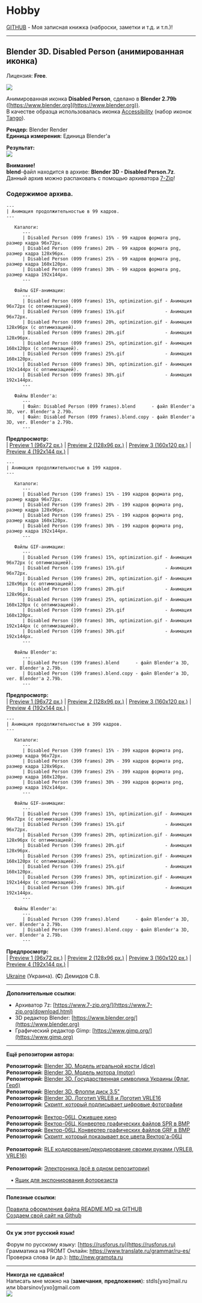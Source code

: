 # Hobby
[GITHUB](https://github.com) - Моя записная книжка (наброски, заметки и т.д. и т.п.)!

<hr>

## Blender 3D. Disabled Person (анимированная иконка)

Лицензия: **Free**.

![](https://github.com/drilnet/blender3d-disabled-person/blob/master/UA.png)

Анимированная иконка **Disabled Person**, сделано в **Blender 2.79b** ([https://www.blender.org](https://www.blender.org)).
<br>
В качестве образца использовалась иконка [Accessibility](https://github.com/drilnet/blender3d-disabled-person/blob/master/Tango%20icon%20(example)/Accessibility.png) (набор иконок [Tango](https://ru.wikipedia.org/wiki/Tango_Desktop_Project)).

**Рендер:** Blender Render 
<br>
**Единица измерения:** Единица Blender'а

**Результат:**
<br>
![](https://github.com/drilnet/blender3d-disabled-person/blob/master/Preview%20GIF/Disabled%20Person%20(099%20frames)%2015%25%2C%20optimization.gif)

**Внимание!**
<br>
**blend**-файл находится в архиве: **Blender 3D - Disabled Person.7z**.
<br>
Данный архив можно распаковать с помощью архиватора [7-Zip](https://www.7-zip.org/download.html)!

### Содержимое архива.

```
---
| Анимация продолжительностью в 99 кадров.
---

   Каталоги:
      ---
      | Disabled Person (099 frames) 15% - 99 кадров формата png, размер кадра 96x72px.
      | Disabled Person (099 frames) 20% - 99 кадров формата png, размер кадра 128x96px.
      | Disabled Person (099 frames) 25% - 99 кадров формата png, размер кадра 160x120px.
      | Disabled Person (099 frames) 30% - 99 кадров формата png, размер кадра 192x144px.
      ---
      
   Файлы GIF-анимации:
      ---
      | Disabled Person (099 frames) 15%, optimization.gif - Анимация 96x72px (с оптимизацией).
      | Disabled Person (099 frames) 15%.gif               - Анимация 96x72px.
      | Disabled Person (099 frames) 20%, optimization.gif - Анимация 128x96px (с оптимизацией).
      | Disabled Person (099 frames) 20%.gif               - Анимация 128x96px.
      | Disabled Person (099 frames) 25%, optimization.gif - Анимация 160x120px (с оптимизацией).
      | Disabled Person (099 frames) 25%.gif               - Анимация 160x120px.
      | Disabled Person (099 frames) 30%, optimization.gif - Анимация 192x144px (с оптимизацией).
      | Disabled Person (099 frames) 30%.gif               - Анимация 192x144px.
      ---

   Файлы Blender'а:
      ---
      | Файл: Disabled Person (099 frames).blend      - файл Blender'а 3D, ver. Blender'а 2.79b.
      | Файл: Disabled Person (099 frames).blend.copy - файл Blender'а 3D, ver. Blender'а 2.79b.
      ---
```

**Предпросмотр:**
<br>
| [Preview 1 (96x72 px.)](https://github.com/drilnet/blender3d-disabled-person/blob/master/Preview%20GIF/Disabled%20Person%20(099%20frames)%2015%25%2C%20optimization.gif)
| [Preview 2 (128x96 px.)](https://github.com/drilnet/blender3d-disabled-person/blob/master/Preview%20GIF/Disabled%20Person%20(099%20frames)%2020%25%2C%20optimization.gif)
| [Preview 3 (160x120 px.)](https://github.com/drilnet/blender3d-disabled-person/blob/master/Preview%20GIF/Disabled%20Person%20(099%20frames)%2025%25%2C%20optimization.gif)
| [Preview 4 (192x144 px.)](https://github.com/drilnet/blender3d-disabled-person/blob/master/Preview%20GIF/Disabled%20Person%20(099%20frames)%2030%25%2C%20optimization.gif) |

```
---
| Анимация продолжительностью в 199 кадров.
---

   Каталоги:
      ---
      | Disabled Person (199 frames) 15% - 199 кадров формата png, размер кадра 96x72px.
      | Disabled Person (199 frames) 20% - 199 кадров формата png, размер кадра 128x96px.
      | Disabled Person (199 frames) 25% - 199 кадров формата png, размер кадра 160x120px.
      | Disabled Person (199 frames) 30% - 199 кадров формата png, размер кадра 192x144px.
      ---

   Файлы GIF-анимации:
      ---
      | Disabled Person (199 frames) 15%, optimization.gif - Анимация 96x72px (с оптимизацией).
      | Disabled Person (199 frames) 15%.gif               - Анимация 96x72px.
      | Disabled Person (199 frames) 20%, optimization.gif - Анимация 128x96px (с оптимизацией).
      | Disabled Person (199 frames) 20%.gif               - Анимация 128x96px.
      | Disabled Person (199 frames) 25%, optimization.gif - Анимация 160x120px (с оптимизацией).  
      | Disabled Person (199 frames) 25%.gif               - Анимация 160x120px.
      | Disabled Person (199 frames) 30%, optimization.gif - Анимация 192x144px (с оптимизацией).
      | Disabled Person (199 frames) 30%.gif               - Анимация 192x144px.
      ---

   Файлы Blender'а:
      ---
      | Disabled Person (199 frames).blend      - файл Blender'а 3D, ver. Blender'а 2.79b.
      | Disabled Person (199 frames).blend.copy - файл Blender'а 3D, ver. Blender'а 2.79b.
      ---
```

**Предпросмотр:**
<br>
| [Preview 1 (96x72 px.)](https://github.com/drilnet/blender3d-disabled-person/blob/master/Preview%20GIF/Disabled%20Person%20(199%20frames)%2015%25%2C%20optimization.gif)
| [Preview 2 (128x96 px.)](https://github.com/drilnet/blender3d-disabled-person/blob/master/Preview%20GIF/Disabled%20Person%20(199%20frames)%2020%25%2C%20optimization.gif)
| [Preview 3 (160x120 px.)](https://github.com/drilnet/blender3d-disabled-person/blob/master/Preview%20GIF/Disabled%20Person%20(199%20frames)%2025%25%2C%20optimization.gif)
| [Preview 4 (192x144 px.)](https://github.com/drilnet/blender3d-disabled-person/blob/master/Preview%20GIF/Disabled%20Person%20(199%20frames)%2030%25%2C%20optimization.gif) |

```
---
| Анимация продолжительностью в 399 кадров.
---

   Каталоги:
      ---
      | Disabled Person (399 frames) 15% - 399 кадров формата png, размер кадра 96x72px.
      | Disabled Person (399 frames) 20% - 399 кадров формата png, размер кадра 128x96px.
      | Disabled Person (399 frames) 25% - 399 кадров формата png, размер кадра 160x120px.
      | Disabled Person (399 frames) 30% - 399 кадров формата png, размер кадра 192x144px.
      ---

   Файлы GIF-анимации:
      ---
      | Disabled Person (399 frames) 15%, optimization.gif - Анимация 96x72px (с оптимизацией).
      | Disabled Person (399 frames) 15%.gif               - Анимация 96x72px.
      | Disabled Person (399 frames) 20%, optimization.gif - Анимация 128x96px (с оптимизацией).
      | Disabled Person (399 frames) 20%.gif               - Анимация 128x96px.
      | Disabled Person (399 frames) 25%, optimization.gif - Анимация 160x120px (с оптимизацией).
      | Disabled Person (399 frames) 25%.gif               - Анимация 160x120px.
      | Disabled Person (399 frames) 30%, optimization.gif - Анимация 192x144px (с оптимизацией).
      | Disabled Person (399 frames) 30%.gif               - Анимация 192x144px.
      ---

   Файлы Blender'а:
      ---
      | Disabled Person (399 frames).blend      - файл Blender'а 3D, ver. Blender'а 2.79b.
      | Disabled Person (399 frames).blend.copy - файл Blender'а 3D, ver. Blender'а 2.79b.
      ---
```

**Предпросмотр:**
<br>
| [Preview 1 (96x72 px.)](https://github.com/drilnet/blender3d-disabled-person/blob/master/Preview%20GIF/Disabled%20Person%20(399%20frames)%2015%25%2C%20optimization.gif)
| [Preview 2 (128x96 px.)](https://github.com/drilnet/blender3d-disabled-person/blob/master/Preview%20GIF/Disabled%20Person%20(399%20frames)%2020%25%2C%20optimization.gif)
| [Preview 3 (160x120 px.)](https://github.com/drilnet/blender3d-disabled-person/blob/master/Preview%20GIF/Disabled%20Person%20(399%20frames)%2025%25%2C%20optimization.gif)
| [Preview 4 (192x144 px.)](https://github.com/drilnet/blender3d-disabled-person/blob/master/Preview%20GIF/Disabled%20Person%20(399%20frames)%2030%25%2C%20optimization.gif) |

[Ukraine](https://en.wikipedia.org/wiki/Ukraine) (Украина). (**C**) Демидов С.В.

<hr>

**Дополнительные ссылки:**
* Архиватор 7z: [https://www.7-zip.org/](https://www.7-zip.org/download.html)
* 3D редактор Blender: [https://www.blender.org/](https://www.blender.org)
* Графический редактор Gimp: [https://www.gimp.org/](https://www.gimp.org)

<hr>

**Ещё репозитории автора:**

**Репозиторий:** [Blender 3D. Модель игральной кости (dice)](https://github.com/drilnet/blender3d-dice2)
<br>
**Репозиторий:** [Blender 3D. Модель мотора (motor)](https://github.com/drilnet/blender3d-motor)
<br>
**Репозиторий:** [Blender 3D. Государственная символика Украины (Флаг, Герб)](https://github.com/drilnet/blender3d-ukrainian-symbols)
<br>
**Репозиторий:** [Blender 3D. Флоппи диск 3.5"](https://github.com/drilnet/blender3d-floppy-disk-35)
<br>
**Репозиторий:** [Blender 3D. Логотип VRLE8 и Логотип VRLE16](https://github.com/drilnet/blender3d-logovrle8-logovrle16)
<br>
**Репозиторий:** [Скрипт, который подписывает цифровые фотографии](https://github.com/drilnet/programming-perl-signature-images)
<br>
<br>
**Репозиторий:** [Вектор-06Ц. Ожившее кино](https://github.com/drilnet/vector-06c-kino)
<br>
**Репозиторий:** [Вектор-06Ц. Конвертер графических файлов SPR в BMP](https://github.com/drilnet/vector-06c-spr2bmp)
<br>
**Репозиторий:** [Вектор-06Ц. Конвертер графических файлов GRF в BMP](https://github.com/drilnet/vector-06c-grf2bmp)
<br>
**Репозиторий:** [Скрипт, который показывает все цвета Вектор'а-06Ц](https://github.com/drilnet/vector-06c-color256)
<br>
<br>
**Репозиторий:** [RLE кодирование/декодирование своими руками (VRLE8, VRLE16)](https://github.com/drilnet/rle)
<br>
<br>
**Репозиторий:** [Электроника (всё в одном репозитории)](https://github.com/drilnet/electronics)

&nbsp;&nbsp;&nbsp;&bull; [Ящик для экспонирования фоторезиста](https://github.com/drilnet/electronics/tree/master/Box%20For%20Exposure%20Photoresist)

<hr>

**Полезные ссылки:**

[Правила оформления файла README.MD на GITHUB](https://github.com/OlgaVlasova/markdown-doc/blob/master/README.md#SpecialSymbol)
<br>
[Создаем свой сайт на Github](https://www.youtube.com/watch?v=05nLdIVfSRU)

<hr>

**Ох уж этот русский язык!**

Форум по русскому языку: [https://rusforus.ru](https://rusforus.ru)
<br>
Грамматика на PROMT Онлайн: https://www.translate.ru/grammar/ru-es/
<br>
Проверка слова (и др.): http://new.gramota.ru

<hr>

**Никогда не сдавайся!**
<br>
Написать мне можно на (**замечания**, **предложения**): stdls[ухо]mail.ru или bbarsinov[ухо]gmail.com
<br>
![](https://github.com/drilnet/blender3d-disabled-person/blob/master/Preview%20GIF/Disabled%20Person%20(mini).gif)
